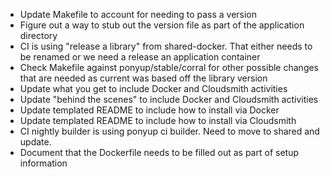 - Update Makefile to account for needing to pass a version
- Figure out a way to stub out the version file as part of the application directory
- CI is using "release a library" from shared-docker. That either needs to be renamed or we need a release an application container
- Check Makefile against ponyup/stable/corral for other possible changes that are needed as current was based off the library version
- Update what you get to include Docker and Cloudsmith activities
- Update "behind the scenes" to include Docker and Cloudsmith activities
- Update templated README to include how to install via Docker
- Update templated README to include how to install via Cloudsmith
- CI nightly builder is using ponyup ci builder. Need to move to shared and update.
- Document that the Dockerfile needs to be filled out as part of setup information
